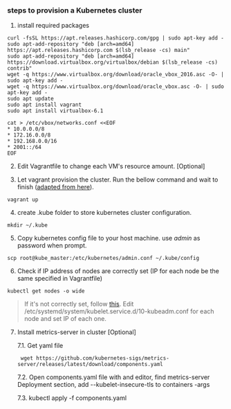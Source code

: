 ### steps to provision a Kubernetes cluster

1. install required packages
```shell
curl -fsSL https://apt.releases.hashicorp.com/gpg | sudo apt-key add -
sudo apt-add-repository "deb [arch=amd64] https://apt.releases.hashicorp.com $(lsb_release -cs) main"
sudo apt-add-repository "deb [arch=amd64] https://download.virtualbox.org/virtualbox/debian $(lsb_release -cs) contrib"
wget -q https://www.virtualbox.org/download/oracle_vbox_2016.asc -O- | sudo apt-key add -
wget -q https://www.virtualbox.org/download/oracle_vbox.asc -O- | sudo apt-key add -
sudo apt update
sudo apt install vagrant
sudo apt install virtualbox-6.1

cat > /etc/vbox/networks.conf <<EOF
* 10.0.0.0/8
* 172.16.0.0/8
* 192.168.0.0/16
* 2001::/64
EOF
```

2. Edit Vagrantfile to change each VM's resource amount. [Optional]

3. Let vagrant provision the cluster. Run the bellow command and wait to finish ([adapted from here](https://www.youtube.com/watch?v=wPdIBeWJJsg)).
```shell
vagrant up
```

4. create .kube folder to store kubernetes cluster configuration.
```shell
mkdir ~/.kube
```
5. Copy kubernetes config file to your host machine. use *admin* as password when prompt.
```shell
scp root@kube_master:/etc/kubernetes/admin.conf ~/.kube/config
```

6. Check if IP address of nodes are correctly set (IP for each node be the same specified in Vagrantfile)
```shell
kubectl get nodes -o wide
```
> If it's not correctly set, follow [this](https://github.com/kubernetes/kubernetes/issues/63702#issuecomment-554277862).
> Edit /etc/systemd/system/kubelet.service.d/10-kubeadm.conf for each node and set IP of each one.

7. Install metrics-server in cluster [Optional]
   
    7.1. Get yaml file
   ```shell
    wget https://github.com/kubernetes-sigs/metrics-server/releases/latest/download/components.yaml
    ```
   
    7.2. Open components.yaml file with and editor, find metrics-server Deployment section, add --kubelet-insecure-tls 
    to containers -args
   
    7.3. kubectl apply -f components.yaml

